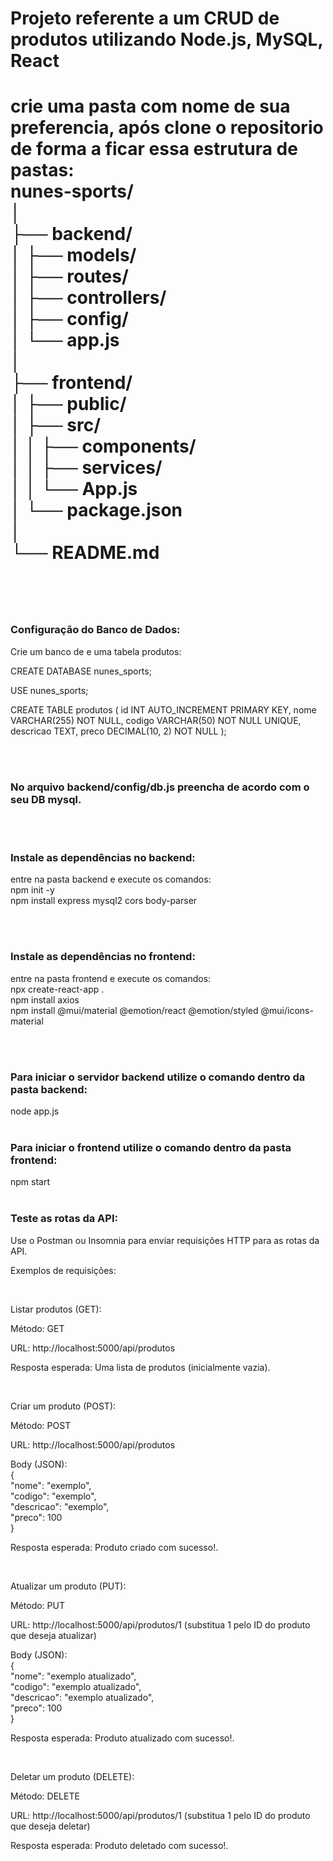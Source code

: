 <h1> Projeto referente a um CRUD de produtos utilizando Node.js, MySQL, React <h1>

crie uma pasta com nome de sua preferencia, após clone o repositorio de forma a ficar essa estrutura de pastas: <br>
nunes-sports/             <br>
│                         <br>
├── backend/              <br>
│   ├── models/           <br>
│   ├── routes/           <br>
│   ├── controllers/      <br>
│   ├── config/           <br>
│   └── app.js            <br>
│                         <br>
├── frontend/             <br>
│   ├── public/           <br>
│   ├── src/              <br>
│   │   ├── components/   <br>
│   │   ├── services/     <br>
│   │   └── App.js        <br>
│   └── package.json      <br>
│                         <br>
└── README.md             <br>
<br>
<br>
<h3>Configuração do Banco de Dados:</h3>
Crie um banco de e uma tabela produtos: <br>

CREATE DATABASE nunes_sports;

USE nunes_sports;

CREATE TABLE produtos (
    id INT AUTO_INCREMENT PRIMARY KEY,
    nome VARCHAR(255) NOT NULL,
    codigo VARCHAR(50) NOT NULL UNIQUE,
    descricao TEXT,
    preco DECIMAL(10, 2) NOT NULL
);

<br>
<br>


<h3>No arquivo backend/config/db.js preencha de acordo com o seu DB mysql.</h3>

<br>
<br>

<h3>Instale as dependências no backend:</h3>

entre na pasta backend e execute os comandos:          
npm init -y                                             
npm install express mysql2 cors body-parser            <br>

<br>
<br>

<h3>Instale as dependências no frontend:</h3>

entre na pasta frontend e execute os comandos:                                        <br>
npx create-react-app .                                                                <br>
npm install axios                                                                     <br>
npm install @mui/material @emotion/react @emotion/styled @mui/icons-material          <br>
    
<br>
<br>

<h3>Para iniciar o servidor backend utilize o comando dentro da pasta backend:</h3>
node app.js

<br>
<br>

<h3>Para iniciar o frontend utilize o comando dentro da pasta frontend:</h3>
npm start

<br>
<br>


<h3>Teste as rotas da API:</h3>

Use o Postman ou Insomnia para enviar requisições HTTP para as rotas da API.

Exemplos de requisições:

<br>

Listar produtos (GET):

Método: GET

URL: http://localhost:5000/api/produtos

Resposta esperada: Uma lista de produtos (inicialmente vazia).

<br>

Criar um produto (POST):

Método: POST

URL: http://localhost:5000/api/produtos

Body (JSON):                    <br>
{                               <br>
    "nome": "exemplo",          <br>
    "codigo": "exemplo",        <br>
    "descricao": "exemplo",     <br>
    "preco": 100                <br>
}

Resposta esperada: Produto criado com sucesso!.

<br>

Atualizar um produto (PUT):

Método: PUT

URL: http://localhost:5000/api/produtos/1 (substitua 1 pelo ID do produto que deseja atualizar)

Body (JSON):                               <br>
{                                          <br>
    "nome": "exemplo atualizado",          <br>
    "codigo": "exemplo atualizado",        <br>
    "descricao": "exemplo atualizado",     <br>
    "preco": 100                           <br>
}

Resposta esperada: Produto atualizado com sucesso!.

<br>

Deletar um produto (DELETE):

Método: DELETE

URL: http://localhost:5000/api/produtos/1 (substitua 1 pelo ID do produto que deseja deletar)

Resposta esperada: Produto deletado com sucesso!.
